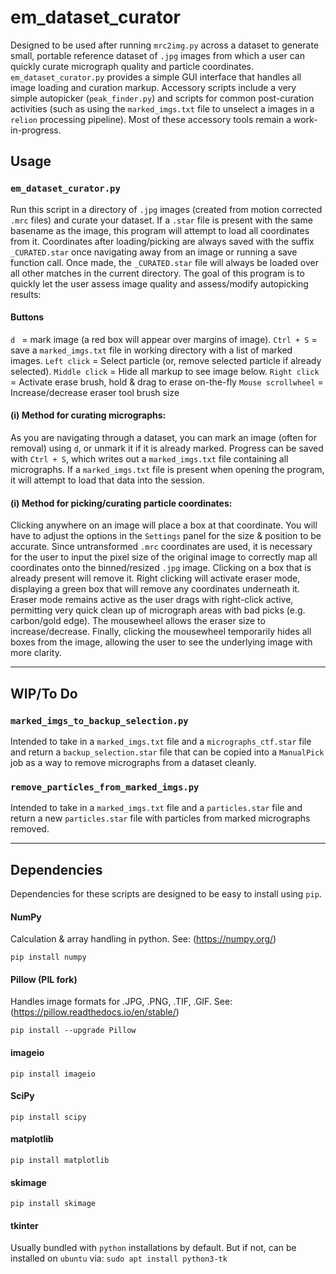 # em_dataset_curator
Designed to be used after running `mrc2img.py` across a dataset to generate small, portable reference dataset of `.jpg` images from which a user can quickly curate micrograph quality and particle coordinates. `em_dataset_curator.py` provides a simple GUI interface that handles all image loading and curation markup. Accessory scripts include a very simple autopicker (`peak_finder.py`) and scripts for common post-curation activities (such as using the `marked_imgs.txt` file to unselect a images in a `relion` processing pipeline). Most of these accessory tools remain a work-in-progress.

## Usage

### `em_dataset_curator.py`
Run this script in a directory of `.jpg` images (created from motion corrected `.mrc` files) and curate your dataset. If a `.star` file is present with the same basename as the image, this program will attempt to load all coordinates from it. Coordinates after loading/picking are always saved with the suffix `_CURATED.star` once navigating away from an image or running a save function call. Once made, the `_CURATED.star` file will always be loaded over all other matches in the current directory. The goal of this program is to quickly let the user assess image quality and assess/modify autopicking results:
#### Buttons
`d ` = mark image (a red box will appear over margins of image).
`Ctrl + S` = save a `marked_imgs.txt` file in working directory with a list of marked images. 
`Left click` = Select particle (or, remove selected particle if already selected).
`Middle click` = Hide all markup to see image below.
`Right click` = Activate erase brush, hold & drag to erase on-the-fly
`Mouse scrollwheel` = Increase/decrease eraser tool brush size

#### (i) Method for curating micrographs:
As you are navigating through a dataset, you can mark an image (often for removal) using `d`, or unmark it if it is already marked. Progress can be saved with `Ctrl + S`, which writes out a `marked_imgs.txt` file containing all micrographs. If a `marked_imgs.txt` file is present when opening the program, it will attempt to load that data into the session.
#### (i) Method for picking/curating particle coordinates:
Clicking anywhere on an image will place a box at that coordinate. You will have to adjust the options in the `Settings` panel for the size & position to be accurate. Since untransformed `.mrc` coordinates are used, it is necessary for the user to input the pixel size of the original image to correctly map all coordinates onto the binned/resized `.jpg` image. 
Clicking on a box that is already present will remove it. Right clicking will activate eraser mode, displaying a green box that will remove any coordinates underneath it. Eraser mode remains active as the user drags with right-click active, permitting very quick clean up of micrograph areas with bad picks (e.g. carbon/gold edge). The mousewheel allows the eraser size to increase/decrease. Finally, clicking the mousewheel temporarily hides all boxes from the image, allowing the user to see the underlying image with more clarity.

-----
## WIP/To Do
### `marked_imgs_to_backup_selection.py`
Intended to take in a `marked_imgs.txt` file and a `micrographs_ctf.star` file and return a `backup_selection.star` file that can be copied into a `ManualPick` job as a way to remove micrographs from a dataset cleanly. 


### `remove_particles_from_marked_imgs.py`
Intended to take in a `marked_imgs.txt` file and a `particles.star` file and return a new `particles.star` file with particles from marked micrographs removed. 

-----
## Dependencies
Dependencies for these scripts are designed to be easy to install using `pip`.

#### NumPy
Calculation & array handling in python. See: (https://numpy.org/)

`pip install numpy`

#### Pillow (PIL fork)  
Handles image formats for .JPG, .PNG, .TIF, .GIF. See: (https://pillow.readthedocs.io/en/stable/)  

`pip install --upgrade Pillow`

#### imageio


`pip install imageio`

#### SciPy


`pip install scipy`

#### matplotlib


`pip install matplotlib`

#### skimage


`pip install skimage`

#### tkinter
Usually bundled with `python` installations by default. But if not, can be installed on `ubuntu` via:
`sudo apt install python3-tk`


